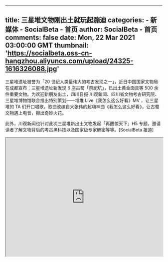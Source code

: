 
---
title: 三星堆文物刚出土就玩起蹦迪
categories: 
    - 新媒体
    - SocialBeta - 首页
author: SocialBeta - 首页
comments: false
date: Mon, 22 Mar 2021 03:00:00 GMT
thumbnail: 'https://socialbeta.oss-cn-hangzhou.aliyuncs.com/upload/24325-1616326088.jpg'
---

<div>   
<p>三星堆遗址被誉为「20 世纪人类最伟大的考古发现之一」，近日中国国家文物局在成都宣布：三星堆遗址新发现 6 座古蜀「祭祀坑」，已出土黄金面具等 500 余件重要文物。为欢迎新朋友出土，四川日报·川观新闻、四川省文物考古研究院、三星堆博物馆联合推出特别策划——堆堆 Live《我怎么这么好看》MV ，让三星堆的 TA 们开口唱歌，歌曲改编自大张伟的超嗨神曲《我怎么这么好看》，让古蜀文物遇上电音，擦出奇妙火花。
</p>此外，川观新闻也针对此次三星堆新出土文物发起「再醒惊天下」H5 专题，邀请读者了解文物背后的考古黑科技以及国家级专家解密等等。[SocialBeta 报道]<p><iframe width="100%" height="380" src="https://v.qq.com/txp/iframe/player.html?vid=j3235ib3v2r"></iframe>
</p><p><img src="https://socialbeta.oss-cn-hangzhou.aliyuncs.com/upload/24325-1616326088.jpg" alt referrerpolicy="no-referrer"></p>  
</div>
            